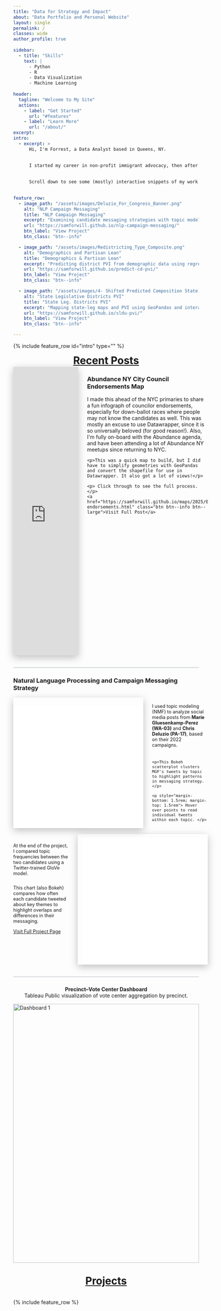 ```yaml
---
title: "Data for Strategy and Impact"
about: "Data Portfolio and Personal Website"     
layout: single
permalink: /
classes: wide
author_profile: true
       
sidebar:
  - title: "Skills"
    text: |
      - Python
      - R
      - Data Visualization
      - Machine Learning
 
header:
  tagline: "Welcome to My Site"
  actions:
    - label: "Get Started"
      url: "#features"
    - label: "Learn More"
      url: "/about/"
excerpt:  
intro:
  - excerpt: >
      Hi, I'm Forrest, a Data Analyst based in Queens, NY.  
  
  
      I started my career in non-profit immigrant advocacy, then after several years with the Census Bureau, my path led me to Arizona where I was Deputy Data Director for the AZ Democrats/Harris for President campaign. I put this site together to show off some of my projects, tools, and skills I've learned along the way.  (And I'll probably post some personal tidbits, like my half year in Uruguay and Cuba following the 2024 cycle.)   
  

      Scroll down to see some (mostly) interactive snippets of my work. And click through any project to explore the data, code, and process behind it.
  

feature_row:
  - image_path: "/assets/images/Deluzio_For_Congress_Banner.png"
    alt: "NLP Campaign Messaging"
    title: "NLP Campaign Messaging"
    excerpt: "Examining candidate messaging strategies with topic modeling and clustering."
    url: "https://samforwill.github.io/nlp-campaign-messaging/"
    btn_label: "View Project"
    btn_class: "btn--info"

  - image_path: "/assets/images/Redistricting_Type_Composite.png"
    alt: "Demographics and Partisan Lean"
    title: "Demographics & Partisan Lean"
    excerpt: "Predicting district PVI from demographic data using regression models."
    url: "https://samforwill.github.io/predict-cd-pvi/"
    btn_label: "View Project"
    btn_class: "btn--info"

  - image_path: "/assets/images/4- Shifted Predicted Composition State Senates.png"
    alt: "State Legislative Districts PVI"
    title: "State Leg. Districts PVI"
    excerpt: "Mapping state‐leg maps and PVI using GeoPandas and interactive visuals."
    url: "https://samforwill.github.io/sldu-pvi/"
    btn_label: "View Project"
    btn_class: "btn--info"

---
```


<!--STYLE: Pulls the body left so that author_toc doesn't take up so much space-->
<!-- also resets the negative margin for mobile-->
<style>
.sidebar {
  width: 200px !important;
}
.page__content {
  margin-left: -50px !important;
  max-width: calc(100% - 20px) !important;
}
.page__title {
  margin-left: -50px !important;
}
@media (max-width: 768px) {
  .sidebar, .page__content {
    width: 100% !important;
    margin-left: 0 !important;
    max-width: 100% !important;
  }
  .page__title {
    margin-left: 0 !important;
  }
  div[style*="grid-template-columns"] {
    display: block !important;
  }
  div[style*="grid-template-columns"] > div {
    margin-bottom: 1rem;
  }
}
</style>

{% include feature_row id="intro" type="" %}
<h1 style="
  text-align: center;
  text-decoration: underline;
  margin: 0rem 1;
">
  Recent Posts
</h1>

<!-- 1) DATAWRAPPER MAP – Plot | Text -->
<div style="display: grid; grid-template-columns: 35% 65%; gap: 1.5rem; margin-bottom: 2rem;">
  <!-- Left: Datawrapper -->
  <div style="position:relative; max-width:100%; overflow: hidden; box-shadow: 0 6px 20px rgba(0,0,0,0.25); max-height: 780px;">
    <iframe
      title="Abundance NY City Council Endorsements Map"
      aria-label="Map"
      id="datawrapper-chart-0xyMH"
      src="https://datawrapper.dwcdn.net/0xyMH/7/"
      scrolling="no"
      frameborder="0"
      style="width: 100%; max-width: 100%; border: none;"
      height="780"
      data-external="1">
    </iframe>
    <script type="text/javascript">
      !function(){"use strict";window.addEventListener("message",(function(e){
        if(void 0!==e.data["datawrapper-height"]){
          var iframes=document.querySelectorAll("iframe");
          for(var key in e.data["datawrapper-height"]){
            for(var i=0;i<iframes.length;i++){
              if(iframes[i].contentWindow===e.source){
                iframes[i].style.height=e.data["datawrapper-height"][key]+"px";
              }
            }
          }
        }
      }))}();
    </script>
  </div>
  <!-- Right: caption -->
  <div>
    <h3>Abundance NY City Council Endorsements Map</h3>
    <p>I made this ahead of the NYC primaries to share a fun infograph of councilor endorsements, especially for down-ballot races where people may not know the candidates as well. This was mostly an excuse to use Datawrapper, since it is so universally beloved (for good reason!). Also, I'm fully on-board with the Abundance agenda, and have been attending a lot of Abundance NY meetups since returning to NYC.</p> 
    
    <p>This was a quick map to build, but I did have to simplify geometries with GeoPandas and convert the shapefile for use in Datawrapper. It also got a lot of views!</p>

    <p> Click through to see the full process. </p>
    <a href="https://samforwill.github.io/maps/2025/06/30/abundance-endorsements.html" class="btn btn--info btn--large">Visit Full Post</a>
  </div>
</div>

<!-- Dividing Line-->
<hr style="margin: 1.5rem 0; border: 0; height: 2px; background: #d1d5da;">

<!-- 2): MGP TOPIC SCATTER PLOT -->
<h3>Natural Language Processing and Campaign Messaging Strategy</h3>

<div style="display:grid; grid-template-columns:70% 30%; gap:1.5rem; align-items:start;margin-bottom: 1rem;">
  <!-- Left: iframe -->  
  <a href="https://samforwill.github.io/nlp-campaign-messaging" style="display: block; text-decoration: none;">
    <div style="position:relative;padding-bottom:100%;height:0;overflow:hidden;box-shadow: 0 6px 20px rgba(0,0,0,0.25);">
      <iframe
        src="/assets/plots/interactive/mgp_topic_scatter1.html"
        style="position:absolute;top:6%;left:0;width:100%;height:100%;border:0;"
        allowfullscreen>
      </iframe>
    </div>
  </a>
  <!-- Right: text --> 
  <div style="font-size: 0.9em;">
    <p style="margin-bottom: 2rem; margin-top: 1rem"> I used topic modeling (NMF) to analyze social media posts from <b>Marie Gluesenkamp-Perez (WA-03)</b> and <b>Chris Deluzio (PA-17)</b>, based on their 2022 campaigns.</p>
    
    <p>This Bokeh scatterplot clusters MGP's tweets by topic to highlight patterns in messaging strategy.</p>

    <p style="margin-bottom: 1.5rem; margin-top: 1.5rem"> Hover over points to read individual tweets within each topic. </p>

  </div>
</div>

<!-- 3): text on left, CANDIDATE COMPARISON BARPLOT on right -->
<div style="display: grid; grid-template-columns: 30% 70%; gap: 1.5rem; margin-bottom: 2rem;">
  <!-- Left: text -->
  <div style="font-size: 0.9em;">
    <p style="margin-bottom: 1.5rem; margin-top: 1.5rem">At the end of the project, I compared topic frequencies between the two candidates using a Twitter-trained GloVe model.</p> 
    <p>This chart (also Bokeh) compares how often each candidate tweeted about key themes to highlight overlaps and differences in their messaging.</p>
    <a href="https://samforwill.github.io/nlp-campaign-messaging/" class="btn btn--info btn--large">Visit Full Project Page</a>
  </div>
  <!-- Right: iframe -->
  <div style="position:relative; padding-bottom:100%; height:0; overflow:hidden;box-shadow: 0 6px 20px rgba(0,0,0,0.25);">
    <iframe
      src="/assets/plots/interactive/candidate_topic_barplot1.html"
      style="position:absolute; top:3%; left:3%; width:100%; height:100%; border:0;"
      allowfullscreen>
    </iframe>
  </div>
</div>

<!-- Dividing Line-->
<hr style="margin: 1.5rem 0; border: 0; height: 2px; background: #d1d5da;">



<!-- 3) Full-width TABLEAU DASHBOARD-->
<div style="margin-bottom:2rem;">
    <p style="margin-top: 1rem; text-align:center;">
    <strong>Precinct–Vote Center Dashboard</strong><br>
    Tableau Public visualization of vote center aggregation by precinct.
  </p>
  <div class='tableauPlaceholder' id='viz1750525153359' style='position: relative; width: 100%; height: 700px; overflow: hidden;'>
    <noscript>
      <a href='#'>
        <img alt='Dashboard 1' src='https://public.tableau.com/static/images/Ma/MaricopaCountyPrecinctv_VoteCenterAggregation/Dashboard1_rss.png' style='border: none; width:100%;' />
      </a>
    </noscript>
    <object class='tableauViz' style='display:none; width:100%; height:700px; overflow: hidden;'>
      <param name='host_url' value='https%3A%2F%2Fpublic.tableau.com%2F' />
      <param name='embed_code_version' value='3' />
      <param name='site_root' value='' />
      <param name='name' value='MaricopaCountyPrecinctv_VoteCenterAggregation/Dashboard1' />
      <param name='tabs' value='no' />
      <param name='toolbar' value='yes' />
      <param name='static_image' value='https://public.tableau.com/static/images/Ma/MaricopaCountyPrecinctv_VoteCenterAggregation/Dashboard1/1.png' />
      <param name='animate_transition' value='yes' />
      <param name='display_static_image' value='yes' />
      <param name='display_spinner' value='yes' />
      <param name='display_overlay' value='yes' />
      <param name='display_count' value='yes' />
      <param name='language' value='en-US' />
      <param name='showVizHome' value='no' />
      <param name='scrollbars' value='no' />
    </object>
  </div>
  <script>
    var divElement = document.getElementById('viz1750525153359');
    var vizElement = divElement.getElementsByTagName('object')[0];
    
    vizElement.style.width = '110%';
    vizElement.style.height = '850px';
    
    var scriptElement = document.createElement('script');
    scriptElement.src = 'https://public.tableau.com/javascripts/api/viz_v1.js';
    vizElement.parentNode.insertBefore(scriptElement, vizElement);
  </script>
</div>

<h1 style="
  text-align: center;
  text-decoration: underline;
  margin: 2rem 0;
">
  Projects
</h1>

{% include feature_row %}

